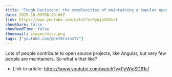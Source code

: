```yaml
---
title: "Tough Decisions: the complexities of maintaining a popular open source project, by Jessica Janiuk"
date: 2025-10-09T08:26:06Z
link: https://www.youtube.com/watch?v=PyWjoSG61cI
showShare: false
showReadTime: false
thumbnail: images/misc.png
tags: ["youtube.com/@JetBrainsTV"]
---
```

Lots of people contribute to open source projects, like Angular, but very few people are maintainers. So what's that like?

- Link to article: https://www.youtube.com/watch?v=PyWjoSG61cI